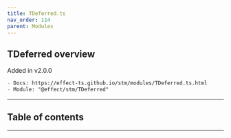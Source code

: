 ```yaml
---
title: TDeferred.ts
nav_order: 114
parent: Modules
---
```


## TDeferred overview

Added in v2.0.0

```md
- Docs: https://effect-ts.github.io/stm/modules/TDeferred.ts.html
- Module: "@effect/stm/TDeferred"
```

---

<h2 class="text-delta">Table of contents</h2>

---
